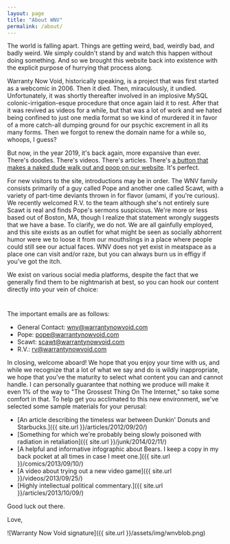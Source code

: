 ```yaml
---
layout: page
title: "About WNV"
permalink: /about/
---
```


The world is falling apart. Things are getting weird, bad, weirdly bad, and badly weird. We simply couldn't stand by and watch this happen without doing something. And so we brought this website back into existence with the explicit purpose of hurrying that process along. 

Warranty Now Void, historically speaking, is a project that was first started as a webcomic in 2006. Then it died. Then, miraculously, it undied. Unfortunately, it was shortly thereafter involved in an implosive MySQL colonic-irrigation-esque procedure that once again laid it to rest. After that it was revived as videos for a while, but that was a lot of work and we hated being confined to just one media format so we kind of murdered it in favor of a more catch-all dumping ground for our psychic excrement in all its many forms. Then we forgot to renew the domain name for a while so, whoops, I guess?

But now, in the year 2019, it's back again, more expansive than ever. There's doodles. There's videos. There's articles. There's <a href="#" class="thePoopButton">a button that makes a naked dude walk out and poop on our website</a>. It's perfect.

For new visitors to the site, introductions may be in order. The WNV family consists primarily of a guy called Pope and another one called Scawt, with a variety of part-time deviants thrown in for flavor (umami, if you're curious). We recently welcomed R.V. to the team although she's not entirely sure Scawt is real and finds Pope's sermons suspicious. We're more or less based out of Boston, MA, though I realize that statement wrongly suggests that we have a base. To clarify, we do not. We are all gainfully employed, and this site exists as an outlet for what might be seen as socially abhorrent humor were we to loose it from our mouthslings in a place where people could still see our actual faces. WNV does not yet exist in meatspace as a place one can visit and/or raze, but you can always burn us in effigy if you've got the itch.

We exist on various social media platforms, despite the fact that we generally find them to be nightmarish at best, so you can hook our content directly into your vein of choice:

<h1 class="display-3">
  <a href="https://twitter.com/warrantynowvoid"><i class="fab fa-twitter-square"></i></a>
  <a href="https://warrantynowvoid.tumblr.com"><i class="fab fa-tumblr-square"></i></a>
  <a href="https://www.instagram.com/warrantynowvoid/"><i class="fab fa-instagram"></i></a>
  <a href="{{ site.url }}/feed.xml"><i class="fas fa-rss-square"></i></a>
</h1>

The important emails are as follows:

- General Contact: <wnv@warrantynowvoid.com>
- Pope: <pope@warrantynowvoid.com>
- Scawt: <scawt@warrantynowvoid.com>
- R.V.: <rv@warrantynowvoid.com>

In closing, welcome aboard! We hope that you enjoy your time with us, and while we recognize that a lot of what we say and do is wildly inappropriate, we hope that you've the maturity to select what content you can and cannot handle. I can personally guarantee that nothing we produce will make it even 1% of the way to "The Grossest Thing On The Internet," so take some comfort in that. To help get you acclimated to this new environment, we've selected some sample materials for your perusal:

- [An article describing the timeless war between Dunkin' Donuts and Starbucks.]({{ site.url }}/articles/2012/09/20/)
- [Something for which we're probably being slowly poisoned with radiation in retaliation]({{ site.url }}/junk/2014/02/11/)
- [A helpful and informative infographic about Bears. I keep a copy in my back pocket at all times in case I meet one.]({{ site.url }}/comics/2013/09/10/)
- [A video about trying out a new video game]({{ site.url }}/videos/2013/09/25/)
- [Highly intellectual political commentary.]({{ site.url }}/articles/2013/10/09/)

Good luck out there.

Love,

![Warranty Now Void signature]({{ site.url }}/assets/img/wnvblob.png)
